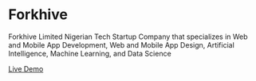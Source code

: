 # Forkhive
Forkhive Limited Nigerian Tech Startup Company that specializes in Web and Mobile App Development, Web and Mobile App Design, Artificial Intelligence, Machine Learning, and Data Science

[Live Demo](https://www.forkhive.com/)